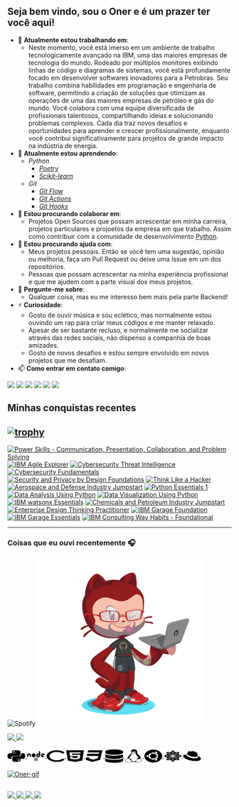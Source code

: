 
## Seja bem vindo, sou o Oner e é um prazer ter você aqui!

  - 🔭 **Atualmente estou trabalhando em**:
	  - Neste momento, você está imerso em um ambiente de trabalho tecnologicamente avançado na IBM, uma das maiores empresas de tecnologia do mundo. Rodeado por múltiplos monitores exibindo linhas de código e diagramas de sistemas, você está profundamente focado em desenvolver softwares inovadores para a Petrobras. Seu trabalho combina habilidades em programação e engenharia de software, permitindo a criação de soluções que otimizam as operações de uma das maiores empresas de petróleo e gás do mundo. Você colabora com uma equipe diversificada de profissionais talentosos, compartilhando ideias e solucionando problemas complexos. Cada dia traz novos desafios e oportunidades para aprender e crescer profissionalmente, enquanto você contribui significativamente para projetos de grande impacto na indústria de energia.
  - 🌱 **Atualmente estou aprendendo**:
	  - *Python*
		  - [*Poetry*](https://python-poetry.org/)
		  - [*Scikit-learn*](https://scikit-learn.org/0.21/documentation.html)
	  - *Git*
		  - [*Git Flow*](https://www.campingcoder.com/2018/04/how-to-use-git-flow/)
		  - [*Git Actions*](https://docs.github.com/pt/actions)
		  - [*Git Hooks*](https://git-scm.com/book/en/v2/Customizing-Git-Git-Hooks#_git_hooks)
  - 👯 **Estou procurando colaborar em**:
	  - Projetos Open Sources que possam acrescentar em minha carreira, projetos particulares e projoetos da empresa em que trabalho. Assim como contribuir com a comunidade de desenvolvimento [Python](https://www.python.org).
  - 🤔 **Estou procurando ajuda com**:
	  - Meus projetos pessoais. Então se você tem uma sugestão, opinião ou melhoria, faça um Pull Request ou deixe uma Issue em um dos repositórios.
	  - Pessoas que possam acrescentar na minha experiência profissional e que me ajudem com a parte visual dos meus projetos. 
  - 💬 **Pergunte-me sobre**:
	  - Qualquer coisa, mas eu me interesso bem mais pela parte Backend!
  - ⚡ **Curiosidade**:
	  - Gosto de ouvir música e sou eclético, mas normalmente estou ouvindo um rap para criar meus códigos e me manter relaxado.
	  - Apesar de ser bastante recluso, e normalmente me socializar através das redes sociais, não dispenso a companhia de boas amizades. 
	  - Gosto de novos desafios e estou sempre envolvido em novos projetos que me desafiam.
- 📫 **Como entrar em contato comigo**:</br>
<div>
  <a href="https://www.youtube.com/c/onerpy" target="_blank"><img src="https://img.shields.io/badge/YouTube-FF0000?style=for-the-badge&logo=youtube&logoColor=white" target="_blank"></a>
  <a href="https://www.instagram.com/oner.oficial/" target="_blank"><img src="https://img.shields.io/badge/-Instagram-%23E4405F?style=for-the-badge&logo=instagram&logoColor=white" target="_blank"></a>
 	<a href="https://www.twitch.tv/0nezer0" target="_blank"><img src="https://img.shields.io/badge/Twitch-9146FF?style=for-the-badge&logo=twitch&logoColor=white" target="_blank"></a>
 <a href="#" target="_blank"><img src="https://img.shields.io/badge/Discord-7289DA?style=for-the-badge&logo=discord&logoColor=white" target="_blank"></a> 
  <a href = "mailto:caimbebr@gmail.com"><img src="https://img.shields.io/badge/-Gmail-%23333?style=for-the-badge&logo=gmail&logoColor=white" target="_blank"></a>
  <a href="https://www.linkedin.com/in/onerzer00/" target="_blank"><img src="https://img.shields.io/badge/-LinkedIn-%230077B5?style=for-the-badge&logo=linkedin&logoColor=white" target="_blank"></a> 
</div>

## Minhas conquistas recentes
[![trophy](https://github-profile-trophy.vercel.app/?username=Eric-Coutinho&theme=onedark)](https://github.com/ryo-ma/github-profile-trophy)
---
<!--START_SECTION:badges-->
[![Power Skills - Communication, Presentation, Collaboration, and Problem Solving](https://images.credly.com/size/90x90/images/8c309b9b-79d0-467f-a966-765b28c2aa50/image.png)](http://www.credly.com/badges/5dcd1ee5-d7fc-4106-a55c-e17f42bb5cd2 "Power Skills - Communication, Presentation, Collaboration, and Problem Solving")
[![IBM Agile Explorer](https://images.credly.com/size/90x90/images/a972f054-be07-4845-85c7-95c8d11852f5/IBM-Agile-Explorer.png)](http://www.credly.com/badges/3e6ca60f-2145-4f2e-91c4-85e1daf569e1 "IBM Agile Explorer")
[![Cybersecurity Threat Intelligence](https://images.credly.com/size/90x90/images/45c20fa0-a403-4a56-9792-1aeecc84c9cf/image.png)](http://www.credly.com/badges/c68d16d0-d314-4060-b083-4ba52298339b "Cybersecurity Threat Intelligence")
[![Cybersecurity Fundamentals](https://images.credly.com/size/90x90/images/50b96632-6cbb-40b7-ac0e-b83f49ff7f94/image.png)](http://www.credly.com/badges/88a690b8-a067-487c-b4eb-0fa39ef7a78a "Cybersecurity Fundamentals")
[![Security and Privacy by Design Foundations](https://images.credly.com/size/90x90/images/c1ca6570-bdc6-40e9-8992-722050788418/Security-_-Privacy-by-Design-Foundational.png)](http://www.credly.com/badges/a904ea83-c133-49a2-8d5a-529b16765482 "Security and Privacy by Design Foundations")
[![Think Like a Hacker](https://images.credly.com/size/90x90/images/fb49de32-6a4c-4850-97cc-942b638ae4c3/Think-LIke-a-Hacker.png)](http://www.credly.com/badges/f6bec119-5fb7-4d3a-83c3-2a9b454f5890 "Think Like a Hacker")
[![Aerospace and Defense Industry Jumpstart](https://images.credly.com/size/90x90/images/7c8a3fe1-d474-48b4-9334-e231c3ed8419/Aerospace-And-Defense-Industry-Jumpstart.png)](http://www.credly.com/badges/e382e1e4-49a1-403e-9d8e-0ca94d237e68 "Aerospace and Defense Industry Jumpstart")
[![Python Essentials 1](https://images.credly.com/size/90x90/images/68c0b94d-f6ac-40b1-a0e0-921439eb092e/image.png)](http://www.credly.com/badges/77e404f3-8333-49d7-b666-18f2bccd7fbd "Python Essentials 1")
[![Data Analysis Using Python](https://images.credly.com/size/90x90/images/ba34cb1c-4344-43f5-9685-55e2e901c0f0/Data_Analysis_using_Python.png)](http://www.credly.com/badges/d9e844d9-16ef-4bcd-9599-ca3f20088094 "Data Analysis Using Python")
[![Data Visualization Using Python](https://images.credly.com/size/90x90/images/087eaefb-61a2-426b-ae74-74efca195667/Data_Visualization_Using_Python.png)](http://www.credly.com/badges/5846f0ea-1e83-47d4-91d9-50f30e3a32dc "Data Visualization Using Python")
[![IBM watsonx Essentials](https://images.credly.com/size/90x90/images/47a15e48-3fd7-4c36-8f7e-639a65945ad8/image.png)](http://www.credly.com/badges/a79976ec-9675-4526-8425-5e60055cdc62 "IBM watsonx Essentials")
[![Chemicals and Petroleum Industry Jumpstart](https://images.credly.com/size/90x90/images/460ce135-603c-4f1a-80b1-57bd6038a18b/Chemicals-Petroleum-Industry-Jumpstart.png)](http://www.credly.com/badges/29d04462-aa30-4bb2-9995-f43b0ab0d428 "Chemicals and Petroleum Industry Jumpstart")
[![Enterprise Design Thinking Practitioner](https://images.credly.com/size/90x90/images/bc08972c-3c7d-4b99-82a0-c94bcca36674/Badges_v8-07_Practitioner.png)](http://www.credly.com/badges/3d4fd223-19da-457d-9e36-392170c1d43e "Enterprise Design Thinking Practitioner")
[![IBM Garage Foundation](https://images.credly.com/size/90x90/images/9beccf39-df2f-4025-b971-3a7ec6dfdbfa/image.png)](http://www.credly.com/badges/29d0bc0b-096e-4ca5-9b18-a6da3a297b15 "IBM Garage Foundation")
[![IBM Garage Essentials](https://images.credly.com/size/90x90/images/fb718a87-6d0d-4a6d-8068-677f1bec78f2/IBM_Garage_Essentials.png)](http://www.credly.com/badges/8e83a7e2-c39e-4647-bd5e-eb8df166eebc "IBM Garage Essentials")
[![IBM Consulting Way Habits - Foundational](https://images.credly.com/size/90x90/images/2d07eb92-26fd-4b4c-b3a4-3283bf9dcf74/IBM-Consulting-Way-Habits---Foundational.png)](http://www.credly.com/badges/24562415-31b6-45cf-a1ee-9cd0f71f3c25 "IBM Consulting Way Habits - Foundational")
<!--END_SECTION:badges-->
---
### Coisas que eu ouvi recentemente 🎧
![Spotify](https://spotify-recently-played-readme.vercel.app/api?user=rf1n5s1vmnozg6yxkzfen0qh2&unique={width=300})<img align="rigth" height="380em" width="380em" src="https://github.com/onezer00/onezer00/blob/7937057f784013fe10473288283acbd852a894dd/octocat-1661963313210.png" />
<div>
  <a href="https://github.com/onezer00">
  <img height="180em" src="https://github-readme-stats-git-master-caimbebr.vercel.app/api?username=onezer00&show_icons=true&theme=dracula&include_all_commits=true&count_private=true"/>
  <img height="180em" src="https://github-readme-stats-git-master-caimbebr.vercel.app/api/top-langs/?username=onezer00&layout=compact&langs_count=7&theme=dracula"/>
</div>
  
<div style="display: inline_block"><br>
  <img align="center" alt="Oner-python" height="30" width="40" src="https://raw.githubusercontent.com/onezer00/onezer00/main/images/python-brands.svg">
  <img align="center" alt="Oner-nodejs" height="30" width="40" src="https://raw.githubusercontent.com/onezer00/onezer00/main/images/node-brands.svg">
  <img align="center" alt="Oner-C" height="30" width="40" src="https://raw.githubusercontent.com/onezer00/onezer00/main/images/c-solid.svg">
  <img align="center" alt="Oner-html5" height="30" width="40" src="https://raw.githubusercontent.com/onezer00/onezer00/main/images/html5-brands.svg">
  <img align="center" alt="Oner-css3" height="30" width="40" src="https://raw.githubusercontent.com/onezer00/onezer00/main/images/css3-brands.svg">
  <img align="center" alt="Oner-databases" height="30" width="40" src="https://github.com/onezer00/onezer00/blob/main/images/database-solid.svg">
  <img align="center" alt="Oner-Linux" height="30" width="40" src="https://raw.githubusercontent.com/onezer00/onezer00/main/images/linux-brands.svg">
  <img align="center" alt="Oner-ubuntu" height="30" width="40" src="https://raw.githubusercontent.com/onezer00/onezer00/main/images/ubuntu-brands.svg">
  <img align="center" alt="Oner-centos" height="30" width="40" src="https://raw.githubusercontent.com/onezer00/onezer00/main/images/centos-brands.svg">
  <img align="center" alt="Oner-redhat" height="30" width="40" src="https://github.com/onezer00/onezer00/blob/main/images/redhat-brands.svg"/>
  
</div>

<div style="display: inline"><br>
  <img alt="Oner-gif" height="180" width="420" src="https://developers.giphy.com/branch/master/static/api-c99e353f761d318322c853c03ebcf21b.gif">
</div>

  ##
 
<img src="https://img.shields.io/github/issues/onezer00/onezer00?style=plastic" />
<img src="https://img.shields.io/github/forks/onezer00/onezer00?style=plastic" />
<img src="https://img.shields.io/github/stars/onezer00/onezer00?style=plastic" />
<img src="https://img.shields.io/github/license/onezer00/onezer00?style=plastic" />

